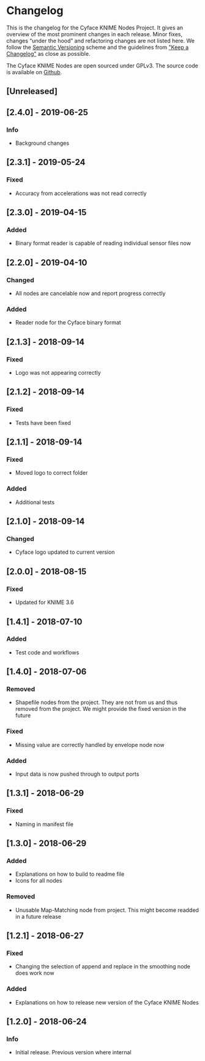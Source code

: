 # Changelog

This is the changelog for the Cyface KNIME Nodes Project.
It gives an overview of the most prominent changes in each release.
Minor fixes, changes “under the hood” and refactoring changes are not listed here.
We follow the [Semantic Versioning](https://semver.org/spec/v2.0.0.html) scheme and the guidelines from ["Keep a Changelog"](https://keepachangelog.com/en/1.0.0/) as close as possible.

The Cyface KNIME Nodes are open sourced under GPLv3.
The source code is available on [Github](https://github.com/cyface-de/knime-nodes).

## [Unreleased]

## [2.4.0] - 2019-06-25
### Info
* Background changes

## [2.3.1] - 2019-05-24
### Fixed
* Accuracy from accelerations was not read correctly

## [2.3.0] - 2019-04-15
### Added
* Binary format reader is capable of reading individual sensor files now


## [2.2.0] - 2019-04-10
### Changed
* All nodes are cancelable now and report progress correctly

### Added
* Reader node for the Cyface binary format


## [2.1.3] - 2018-09-14
### Fixed
* Logo was not appearing correctly


## [2.1.2] - 2018-09-14
### Fixed
* Tests have been fixed


## [2.1.1] - 2018-09-14
### Fixed
* Moved logo to correct folder

### Added
* Additional tests

## [2.1.0] - 2018-09-14
### Changed
* Cyface logo updated to current version


## [2.0.0] - 2018-08-15
### Fixed
* Updated for KNIME 3.6

## [1.4.1] - 2018-07-10
### Added
* Test code and workflows


## [1.4.0] - 2018-07-06
### Removed
* Shapefile nodes from the project. They are not from us and thus removed from the project. We might provide the fixed version in the future

### Fixed
* Missing value are correctly handled by envelope node now

### Added
* Input data is now pushed through to output ports


## [1.3.1] - 2018-06-29
### Fixed
* Naming in manifest file


## [1.3.0] - 2018-06-29
### Added
* Explanations on how to build to readme file
* Icons for all nodes

### Removed
* Unusable Map-Matching node from project. This might become readded in a future release


## [1.2.1] - 2018-06-27
### Fixed
* Changing the selection of append and replace in the smoothing node does work now

### Added
* Explanations on how to release new version of the Cyface KNIME Nodes


## [1.2.0] - 2018-06-24
### Info
* Initial release. Previous version where internal
